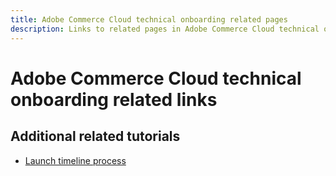 ```yaml
---
title: Adobe Commerce Cloud technical onboarding related pages
description: Links to related pages in Adobe Commerce Cloud technical onboarding
---
```

# Adobe Commerce Cloud technical onboarding related links

## Additional related tutorials

* [Launch timeline process](../cloud/launch-process-timeline.md)
